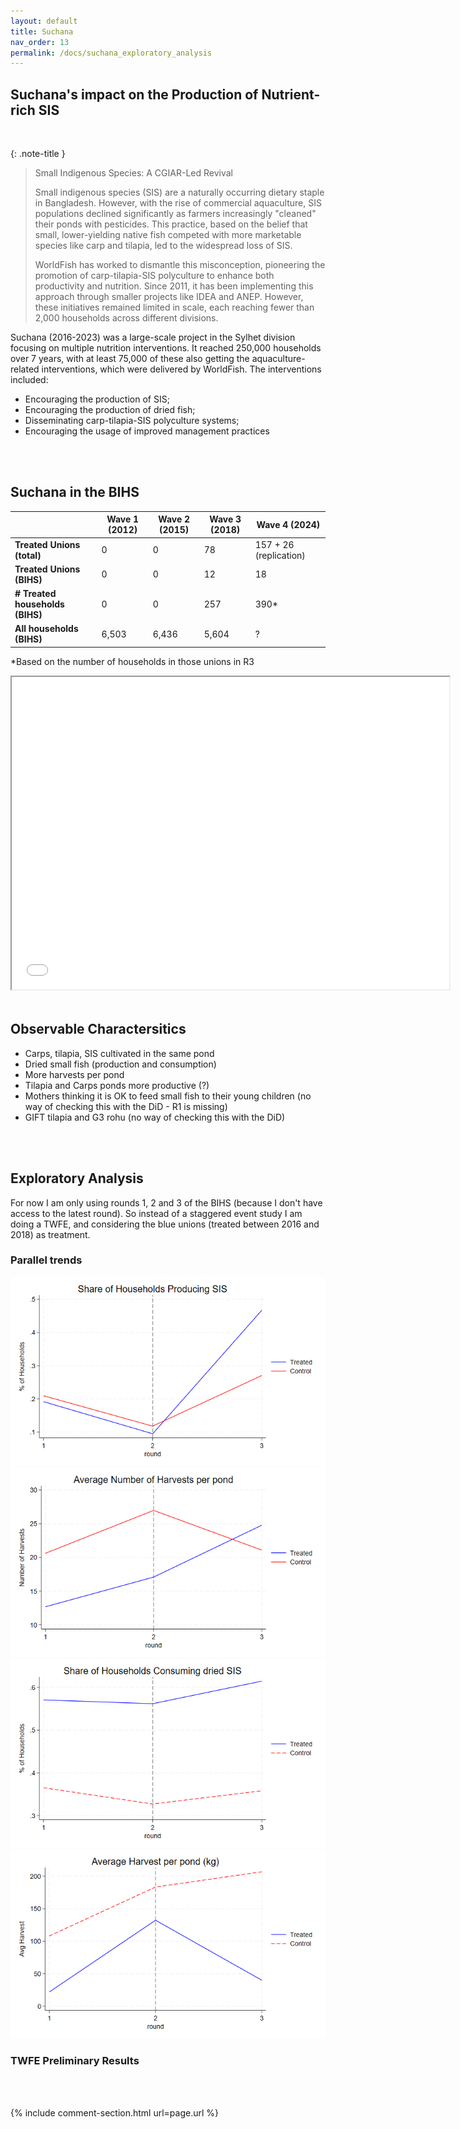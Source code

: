 ```yaml
---
layout: default
title: Suchana
nav_order: 13
permalink: /docs/suchana_exploratory_analysis
---
```


## Suchana's impact on the Production of Nutrient-rich SIS 
<br>


{: .note-title }
> Small Indigenous Species: A CGIAR-Led Revival
>
> Small indigenous species (SIS) are a naturally occurring dietary staple in Bangladesh. However, with the rise of commercial aquaculture, SIS populations declined significantly as farmers increasingly "cleaned" their ponds with pesticides. This practice, based on the belief that small, lower-yielding native fish competed with more marketable species like carp and tilapia, led to the widespread loss of SIS.
> 
> WorldFish has worked to dismantle this misconception, pioneering the promotion of carp-tilapia-SIS polyculture to enhance both productivity and nutrition. Since 2011, it has been implementing this approach through smaller projects like IDEA and ANEP. However, these initiatives remained limited in scale, each reaching fewer than 2,000 households across different divisions.


Suchana (2016-2023) was a large-scale project in the Sylhet division focusing on multiple nutrition interventions. It reached 250,000 households over 7 years, with at least 75,000 of these also getting the aquaculture-related interventions, which were delivered by WorldFish. 
The interventions included:
-  Encouraging the production of SIS;
-  Encouraging the production of dried fish;
-  Disseminating carp-tilapia-SIS polyculture systems;
-  Encouraging the usage of improved management practices

<br>
<br>



## Suchana in the BIHS

|                        | Wave 1 (2012) | Wave 2 (2015) | Wave 3 (2018) | Wave 4 (2024)          |
|------------------------|--------------|--------------|--------------|------------------------|
| **Treated Unions (total)** | 0            | 0            | 78           | 157 + 26 (replication) |
| **Treated Unions (BIHS)**  | 0            | 0            | 12           | 18                     |
| **# Treated households (BIHS)** | 0            | 0            | 257          | 390*                   |
| **All households (BIHS)**  | 6,503        | 6,436        | 5,604        | ?                      |

*Based on the number of households in those unions in R3

<iframe src="suchana_unions" height="500" width="700"> Suchana Intervention Areas </iframe>

<br>
<br>

## Observable Charactersitics 

- Carps, tilapia, SIS cultivated in the same pond
- Dried small fish (production and consumption)
- More harvests per pond
- Tilapia and Carps ponds more productive (?)
- Mothers thinking it is OK to feed small fish to their young children (no way of checking this with the DiD - R1 is missing)
- GIFT tilapia and G3 rohu (no way of checking this with the DiD)


<br>
<br>

## Exploratory Analysis

For now I am only using rounds 1, 2 and 3 of the BIHS (because I don't have access to the latest round). So instead of a staggered event study I am doing a TWFE, and considering the blue unions (treated between 2016 and 2018) as treatment.


### Parallel trends

<img src="share_produce_SIS.png" alt="Share of SIS Producing Households">

<img src="avg_number_harvests_pond.png" alt="Average Number of Harvests per Pond">

<img src="share_consume_dry_SIS.png" alt="Share of Households Consuming dried SIS">

<img src="avg_harvest_pond.png" alt="Average Harvest per Pond">


<br>

### TWFE Preliminary Results

<br>
<br>

{% include comment-section.html url=page.url %}

